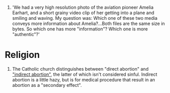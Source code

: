 1. 'We had a very high resolution photo of the aviation pioneer Amelia Earhart, and a short grainy video clip of her getting into a plane and smiling and waving. My question was: Which one of these two media conveys more information about Amelia?...Both files are the same size in bytes. So which one has more "information"? Which one is more "authentic"?'

# Religion
1. The Catholic church distinguishes between "direct abortion" and ["indirect abortion"](https://en.wikipedia.org/wiki/Indirect_abortion), the latter of which isn't considered sinful. Indirect abortion is a little hazy, but is for medical procedure that result in an abortion as a "secondary effect".